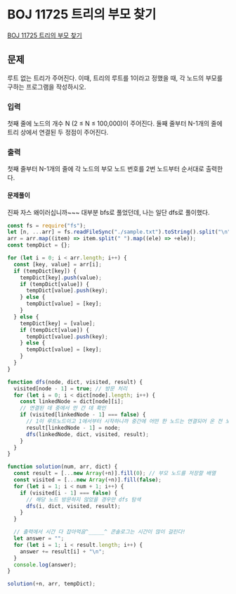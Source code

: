 # BOJ 11725 트리의 부모 찾기

[BOJ 11725 트리의 부모 찾기](https://www.acmicpc.net/problem/11725)

## 문제

루트 없는 트리가 주어진다. 이때, 트리의 루트를 1이라고 정했을 때, 각 노드의 부모를 구하는 프로그램을 작성하시오.

### 입력

첫째 줄에 노드의 개수 N (2 ≤ N ≤ 100,000)이 주어진다. 둘째 줄부터 N-1개의 줄에 트리 상에서 연결된 두 정점이 주어진다.

### 출력

첫째 줄부터 N-1개의 줄에 각 노드의 부모 노드 번호를 2번 노드부터 순서대로 출력한다.

#### 문제풀이

진짜 자스 왜이러십니까~~~
대부분 bfs로 풀었던데, 나는 일단 dfs로 풀이했다.

```js
const fs = require("fs");
let [n, ...arr] = fs.readFileSync("./sample.txt").toString().split("\n");
arr = arr.map((item) => item.split(" ").map((ele) => +ele));
const tempDict = {};

for (let i = 0; i < arr.length; i++) {
  const [key, value] = arr[i];
  if (tempDict[key]) {
    tempDict[key].push(value);
    if (tempDict[value]) {
      tempDict[value].push(key);
    } else {
      tempDict[value] = [key];
    }
  } else {
    tempDict[key] = [value];
    if (tempDict[value]) {
      tempDict[value].push(key);
    } else {
      tempDict[value] = [key];
    }
  }
}

function dfs(node, dict, visited, result) {
  visited[node - 1] = true; // 방문 처리
  for (let i = 0; i < dict[node].length; i++) {
    const linkedNode = dict[node][i];
    // 연결된 데 중에서 안 간 데 확인
    if (visited[linkedNode - 1] === false) {
      // 1이 루트노드이고 1에서부터 시작하니까 중간에 어떤 한 노드는 연결되어 온 전 노드가 부모 노드일 것
      result[linkedNode - 1] = node;
      dfs(linkedNode, dict, visited, result);
    }
  }
}

function solution(num, arr, dict) {
  const result = [...new Array(+n)].fill(0); // 부모 노드를 저장할 배열
  const visited = [...new Array(+n)].fill(false);
  for (let i = 1; i < num + 1; i++) {
    if (visited[i - 1] === false) {
      // 해당 노드 방문하지 않았을 경우만 dfs 탐색
      dfs(i, dict, visited, result);
    }
  }

  // 출력에서 시간 다 잡아먹음^_____^ 콘솔로그는 시간이 많이 걸린다!
  let answer = "";
  for (let i = 1; i < result.length; i++) {
    answer += result[i] + "\n";
  }
  console.log(answer);
}

solution(+n, arr, tempDict);
```
